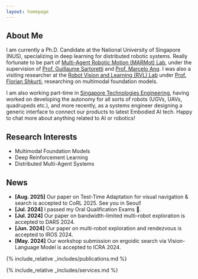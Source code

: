 ```yaml
---
layout: homepage
---
```


## About Me

I am currently a Ph.D. Candidate at the National University of Singapore (NUS), specializing in deep learning for distributed robotic systems. Really fortunate to be part of [Multi-Agent Robotic Motion (MARMot) Lab](https://www.marmotlab.org/), under the supervision of [Prof. Guillaume Sartoretti](https://cde.nus.edu.sg/me/staff/sartoretti-guillaume-a/) and [Prof. Marcelo Ang](https://cde.nus.edu.sg/me/staff/ang-jr-marcelo-h/). I was also a visiting researcher at the [Robot Vision and Learning (RVL) Lab](https://rvl.cs.toronto.edu/) under [Prof. Florian Shkurti](https://www.cs.toronto.edu/~florian/), researching on multimodal foundation models. 

I am also working part-time in [Singapore Technologies Engineering](https://www.stengg.com/), having worked on developing the autonomy for all sorts of robots (UGVs, UAVs, quadrupeds etc.), and more recently, as a systems engineer designing a generic interface to connect our products to latest Embodied AI tech. Happy to chat more about anything related to AI or robotics!


## Research Interests

- Multimodal Foundation Models
- Deep Reinforcement Learning 
- Distributed Multi-Agent Systems

## News

- **[Aug. 2025]** Our paper on Test-Time Adaptation for visual navigation & search is accepted to CoRL 2025. See you in Seoul!
- **[Jul. 2024]** I passed my Oral Qualification Exams 🎉.
- **[Jul. 2024]** Our paper on bandwidth-limited multi-robot exploration is accepted to DARS 2024.
- **[Jun. 2024]** Our paper on multi-robot exploration and rendezvous is accepted to IROS 2024.
- **[May. 2024]** Our workshop submission on ergoidic search via Vision-Language Model is accepted to ICRA 2024.

{% include_relative _includes/publications.md %}

{% include_relative _includes/services.md %}
